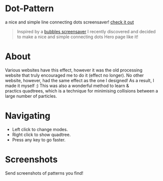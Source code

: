 # Dot-Pattern

 a nice and simple line connecting dots screensaver!
[ check it out]() <br>

> Inspired by a [bubbles screensaver](https://webdesigntips.blog/web-design/javascript/making-simple-bubble-screensaver-using-p5-js/) I recently discovered and decided to make a nice and simple connecting dots Hero page like it!
# About

Various websites have this effect, however it was the old processing website that truly encouraged me to do it (effect no longer). No other website, however, had the same effect as the one I designed! As a result, I made it myself :)
This was also a wonderful method to learn & practics quadtrees, which is a technique for minimising collisions between a large number of particles.

# Navigating
- Left click to change modes.
- Right click to show quadtree.
- Press any key to go faster.

# Screenshots




Send screenshots of patterns you find!
